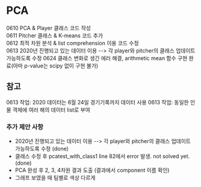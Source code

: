 # PCA
0610 PCA & Player 클래스 코드 작성 \
0611 Pitcher 클래스 & K-means 코드 추가 \
0612 최적 차원 분석 & list comprehension 이용 코드 수정 \
0613 2020년 진행되고 있는 데이터 이용 -->  각 player와 pitcher의 클래스 업데이트 가능하도록 수정
0624 클래스 변화로 생긴 에러 해결, arithmetic mean 함수 구현 완료(아마 p-value는 scipy 없이 구현 불가)

## 참고
0613 작업: 2020 데이터는 6월 24일 경기기록까지 데이터 사용
0613 작업: 동일한 인물 객체에 여러 해의 데이터 list로 부여

### 추가 제안 사항
- 2020년 진행되고 있는 데이터 이용 -->  각 player와 pitcher의 클래스 업데이트 가능하도록 수정 (done)
- 클래스 수정 후 pcatest_with_class1 line 82에서 error 발생. not solved yet. (done)
- PCA 완성 후 2, 3, 4차원 결과 도출 (결과에서 component 이름 확인)
- 그래프 보였을 때 팀별로 색상 다르게